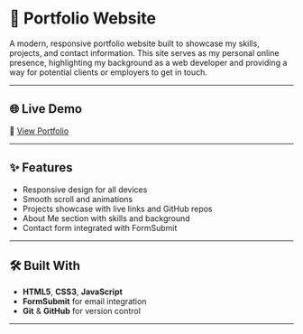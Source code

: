 # 💼 Portfolio Website

A modern, responsive portfolio website built to showcase my skills, projects, and contact information. This site serves as my personal online presence, highlighting my background as a web developer and providing a way for potential clients or employers to get in touch.

---

## 🌐 Live Demo

🔗 [View Portfolio](https://portfolio-website-nu-jet.vercel.app) 

---

## ✨ Features

- Responsive design for all devices
- Smooth scroll and animations
- Projects showcase with live links and GitHub repos
- About Me section with skills and background
- Contact form integrated with FormSubmit

---

## 🛠️ Built With

- **HTML5**, **CSS3**, **JavaScript**
- **FormSubmit** for email integration
- **Git** & **GitHub** for version control

---


